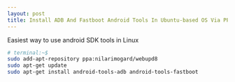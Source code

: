 ```yaml
---
layout: post
title: Install ADB And Fastboot Android Tools In Ubuntu-based OS Via PPA
---
```

Easiest way to use android SDK tools in Linux

```bash
# terminal:~$
sudo add-apt-repository ppa:nilarimogard/webupd8
sudo apt-get update
sudo apt-get install android-tools-adb android-tools-fastboot
```
